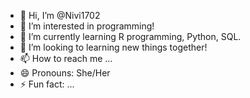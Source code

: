 - 👋 Hi, I’m @Nivi1702
- 👀 I’m interested in programming!
- 🌱 I’m currently learning R programming, Python, SQL.
- 💞️ I’m looking to learning new things together!
- 📫 How to reach me ...
- 😄 Pronouns: She/Her
- ⚡ Fun fact: ...

<!---
Nivi1702/Nivi1702 is a ✨ special ✨ repository because its `README.md` (this file) appears on your GitHub profile.
You can click the Preview link to take a look at your changes.
--->
